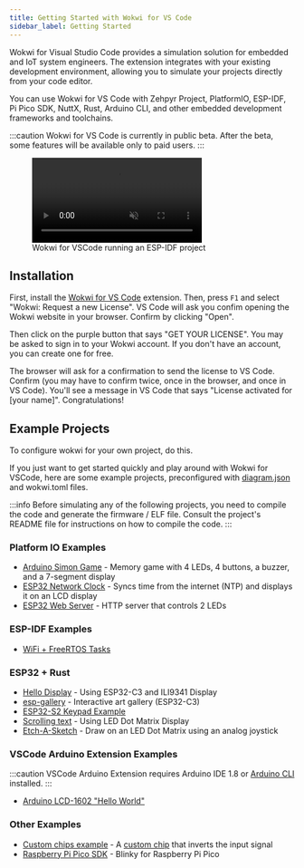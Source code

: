 ```yaml
---
title: Getting Started with Wokwi for VS Code
sidebar_label: Getting Started
---
```


Wokwi for Visual Studio Code provides a simulation solution for embedded and IoT system engineers. The extension integrates with your existing development environment, allowing you to simulate your projects directly from your code editor.

You can use Wokwi for VS Code with Zehpyr Project, PlatformIO, ESP-IDF, Pi Pico SDK, NuttX, Rust, Arduino CLI, and other embedded development frameworks and toolchains.

:::caution
Wokwi for VS Code is currently in public beta. After the beta, some features will be available only to paid users.
:::

<figure>
  <video src="https://wokwi.github.io/video-assets/vscode/wokwi-vscode-1s.mp4" autoPlay muted loop style={{width:'100%'}}></video>
  <figcaption>Wokwi for VSCode running an ESP-IDF project</figcaption>
</figure>

## Installation

First, install the [Wokwi for VS Code](https://marketplace.visualstudio.com/items?itemName=wokwi.wokwi-vscode) extension. Then, press `F1` and select "Wokwi: Request a new License". VS Code will ask you confim opening the Wokwi website in your browser. Confirm by clicking "Open".

Then click on the purple button that says "GET YOUR LICENSE". You may be asked to sign in to your Wokwi account. If you don't have an account, you can create one for free.

The browser will ask for a confirmation to send the license to VS Code. Confirm (you may have to confirm twice, once in the browser, and once in VS Code). You'll see a message in VS Code that says "License activated for [your name]". Congratulations!

## Example Projects

To configure wokwi for your own project, do this.

If you just want to get started quickly and play around with Wokwi for VSCode, here are some example projects, preconfigured with [diagram.json](../diagram-format) and wokwi.toml files.

:::info
Before simulating any of the following projects, you need to compile the code and generate the firmware / ELF file. Consult the project's README file for instructions on how to compile the code.
:::

### Platform IO Examples

- [Arduino Simon Game](https://github.com/wokwi/arduino-simon-game) - Memory game with 4 LEDs, 4 buttons, a buzzer, and a 7-segment display
- [ESP32 Network Clock](https://github.com/wokwi/esp32-ntp-clock) - Syncs time from the internet (NTP) and displays it on an LCD display
- [ESP32 Web Server](https://github.com/wokwi/esp32-http-server) - HTTP server that controls 2 LEDs

### ESP-IDF Examples

- [WiFi + FreeRTOS Tasks](https://github.com/wokwi/esp32-idf-hello-wifi)

### ESP32 + Rust

- [Hello Display](https://github.com/playfulFence/esp-hello-display/tree/feature/vscode-wokwi) - Using ESP32-C3 and ILI9341 Display
- [esp-gallery](https://github.com/playfulFence/esp-gallery) - Interactive art gallery (ESP32-C3)
- [ESP32-S2 Keypad Example](https://github.com/playfulFence/esp-keypad-example/tree/feature/vscode-wokwi)
- [Scrolling text](https://github.com/playfulFence/esp-rolling-stone) - Using LED Dot Matrix Display
- [Etch-A-Sketch](https://github.com/playfulFence/esp-etch-a-sketch) - Draw on an LED Dot Matrix using an analog joystick

### VSCode Arduino Extension Examples

:::caution
VSCode Arduino Extension requires Arduino IDE 1.8 or [Arduino CLI](https://github.com/microsoft/vscode-arduino/issues/1477#issuecomment-1278699661) installed.
:::

- [Arduino LCD-1602 "Hello World"](https://github.com/wokwi/arduino-lcd-helloworld)

### Other Examples

- [Custom chips example](https://github.com/wokwi/inverter-chip) - A [custom chip](../chips-api/getting-started) that inverts the input signal
- [Raspberry Pi Pico SDK](https://github.com/wokwi/pico-sdk-blink) - Blinky for Raspberry Pi Pico
